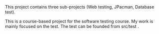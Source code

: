 This project contains three sub-projects (Web testing, JPacman, Database test). 

This is a course-based project for the software testing course. My work is mainly focused on the test. The test can be
founded from src/test .
